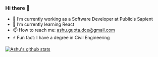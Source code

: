 ### Hi there 👋

- 🔭 I’m currently working as a Software Developer at Publicis Sapient
- 🌱 I’m currently learning React
- 📫 How to reach me: ashu.gupta.dce@gmail.com
- ⚡ Fun fact: I have a degree in Civil Engineering

[![Ashu's github stats](https://github-readme-stats.vercel.app/api?username=ashu10832)](https://github.com/ashu10832)




<!--
**ashu10832/ashu10832** is a ✨ _special_ ✨ repository because its `README.md` (this file) appears on your GitHub profile.

Here are some ideas to get you started:

- 👯 I’m looking to collaborate on ...
- 🤔 I’m looking for help with ...
- 💬 Ask me about ...
- 😄 Pronouns: ...
-->
